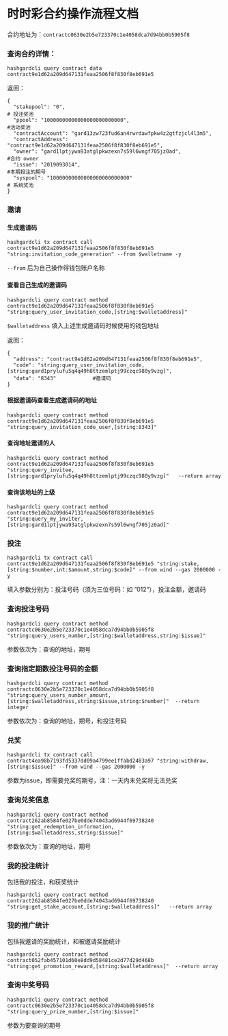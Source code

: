 # 时时彩合约操作流程文档

合约地址为：`contractc0630e2b5e723370c1e4058dca7d94bb0b5905f8`



### 查询合约详情：

```shell
hashgardcli query contract data contract9e1d62a209d647131feaa2506f8f830f8eb691e5
```

返回：

```shell
{
  "stakepool": "0",														# 投注奖池
  "ppool": "10000000000000000000000000",								#活动奖池
  "contractAccount": "gard13zw723fud6an4rwrdawfpkw4z2gtfzjcl4l3m5",
  "contractAddress": "contract9e1d62a209d647131feaa2506f8f830f8eb691e5",
  "owner": "gard1lptjywa93atglpkwzexn7s59l6wngf705jz0ad",				#合约 owner
  "issue": "2019093014",												#本期投注的期号
  "syspool": "10000000000000000000000000"								# 系统奖池
}
```



### 邀请

#### 生成邀请码

```shell
hashgardcli tx contract call contract9e1d62a209d647131feaa2506f8f830f8eb691e5 "string:invitation_code_generation" --from $walletname -y
```

`--from` 后为自己操作得钱包账户名称



#### 查看自己生成的邀请码

```shell
hashgardcli query contract method contract9e1d62a209d647131feaa2506f8f830f8eb691e5 "string:query_user_invitation_code,[string:$walletaddress]"
```

`$walletaddress` 填入上述生成邀请码时候使用的钱包地址

返回：

```shell
{
  "address": "contract9e1d62a209d647131feaa2506f8f830f8eb691e5",
  "code": "string:query_user_invitation_code,[string:gard1prylufu5q4q49h8ttzemlptj99czqc980y9vzg]",
  "data": "8343"			#邀请码
}
```



#### 根据邀请码查看生成邀请码的地址

```shell
hashgardcli query contract method contract9e1d62a209d647131feaa2506f8f830f8eb691e5 "string:query_invitation_code_user,[string:8343]"
```



#### 查询地址邀请的人

```shell
hashgardcli query contract method contract9e1d62a209d647131feaa2506f8f830f8eb691e5 "string:query_invitee,[string:gard1prylufu5q4q49h8ttzemlptj99czqc980y9vzg]"   --return array
```



#### 查询该地址的上级

```shell
hashgardcli query contract method contract9e1d62a209d647131feaa2506f8f830f8eb691e5 "string:query_my_inviter,[string:gard1lptjywa93atglpkwzexn7s59l6wngf705jz0ad]"
```



### 投注

```shell
hashgardcli tx contract call contract9e1d62a209d647131feaa2506f8f830f8eb691e5 "string:stake, [string:$number,int:$amount,string:$code]" --from wind --gas 2000000 -y
```

填入参数分别为：投注号码（须为三位号码：如 ”012“），投注金额，邀请码



### 查询投注号码

```shell
hashgardcli query contract method contractc0630e2b5e723370c1e4058dca7d94bb0b5905f8  "string:query_users_number,[string:$walletaddress,string:$issue]"
```

参数依次为：查询的地址，期号



### 查询指定期数投注号码的金额

```shell
hashgardcli query contract method contractc0630e2b5e723370c1e4058dca7d94bb0b5905f8  "string:query_users_number_amount,[string:$walletaddress,string:$issue,string:$number]"  --return integer
```

参数依次为：查询的地址，期号，和投注号码



### 兑奖

```shell
hashgardcli tx contract call contract4ea98b7193fd5337dd09a4799ee1ffabd2483a97 "string:withdraw,[string:$issue]" --from wind --gas 2000000 -y
```

参数为issue，即需要兑奖的期号，注：一天内未兑奖将无法兑奖



### 查询兑奖信息

```shell
hashgardcli query contract method contract262ab8584fe027be0dde74043ad6944f69738240  "string:get_redemption_information,[string:$walletaddress,string:$issue]"
```

参数依次为：查询的地址，期号



### 我的投注统计

包括我的投注，和获奖统计

```shell
hashgardcli query contract method contract262ab8584fe027be0dde74043ad6944f69738240  "string:get_stake_account,[string:$walletaddress]"	 --return array
```



### 我的推广统计

包括我邀请的奖励统计，和被邀请奖励统计

```shell
hashgardcli query contract method contract052fab457101d60e8dd9d58481ce2d77d29d468b  "string:get_promotion_reward,[string:$walletaddress]"  --return array
```



### 查询中奖号码

```shell
hashgardcli query contract method contractc0630e2b5e723370c1e4058dca7d94bb0b5905f8  "string:query_prize_number,[string:$issue]"
```

参数为要查询的期号



